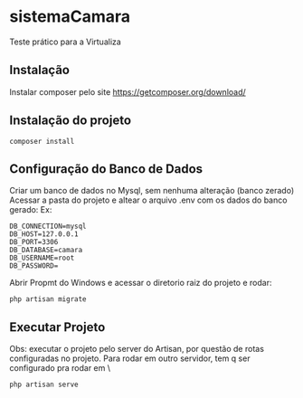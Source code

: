 # sistemaCamara
Teste prático para a Virtualiza

## Instalação 

Instalar composer pelo site https://getcomposer.org/download/

## Instalação do projeto

```
composer install
```

## Configuração do Banco de Dados
Criar um banco de dados no Mysql, sem nenhuma alteração (banco zerado)
Acessar a pasta do projeto e altear o arquivo .env com os dados do banco gerado:
Ex:
```
DB_CONNECTION=mysql
DB_HOST=127.0.0.1
DB_PORT=3306
DB_DATABASE=camara
DB_USERNAME=root
DB_PASSWORD=
```

Abrir Propmt do Windows e acessar o diretorio raiz do projeto e rodar:
```
php artisan migrate
```

## Executar Projeto

Obs: executar o projeto pelo server do Artisan, por questão de rotas configuradas no projeto.
Para rodar em outro servidor, tem q ser configurado pra rodar em \
```
php artisan serve
```
